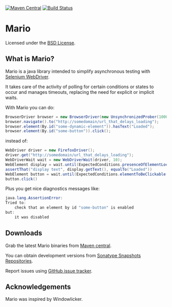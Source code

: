 [![Maven Central](https://img.shields.io/maven-central/v/com.vtence.mario/mario.svg?style=flat)](https://maven-badges.herokuapp.com/maven-central/com.vtence.mario/mario)
[![Build Status](https://travis-ci.org/testinfected/mario.svg?branch=master)](https://travis-ci.org/testinfected/mario)


Mario
=============
Licensed under the [BSD License][].


What is Mario?
--------------
Mario is a java library intended to simplify asynchronous testing with [Selenium WebDriver][].

It takes care of the activity of polling for certain conditions or states to occur and manages timeouts, replacing the need for explicit or implicit waits.


With Mario you can do:

```java
BrowserDriver browser = new BrowserDriver(new UnsynchronizedProber(1000, 50), new FirefoxDriver());
browser.navigate().to("http://somedomain/url_that_delays_loading");
browser.element(By.id("some-dynamic-element")).hasText("Loaded");
browser.element(By.id("some-button")).click();
```

instead of:
```java
WebDriver driver = new FirefoxDriver();
driver.get("http://somedomain/url_that_delays_loading");
WebDriverWait wait = new WebDriverWait(driver, 10);
WebElement display = wait.until(ExpectedConditions.presenceOfElementLocated(By.id("some-dynamic-element")));
assertThat("display text", display.getText(), equalTo("Loaded"))
WebElement button = wait.until(ExpectedConditions.elementToBeClickable(By.id("some-button")));
button.click()

```

Plus you get nice diagnostics messages like:

```java
java.lang.AssertionError:
Tried to:
    check that an element by id "some-button" is enabled
but:
    it was disabled
```


Downloads
---------
Grab the latest Mario binaries from [Maven central][].

You can obtain development versions from [Sonatype Snapshots Repositories][].

Report issues using [GitHub issue tracker][].


Acknowledgements
----------------
Mario was inspired by Windowlicker.


[BSD License]: http://opensource.org/licenses/BSD-3-Clause
[Selenium WebDriver]: http://www.seleniumhq.org/projects/webdriver/
[Maven central]: http://search.maven.org/#search%7Cga%7C1%7Ccom.vtence.mario
[Sonatype Snapshots Repositories]: https://oss.sonatype.org/content/repositories/snapshots
[GitHub issue tracker]: https://github.com/testinfected/mario/issues